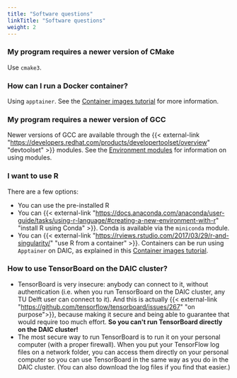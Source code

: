```yaml
---
title: "Software questions"
linkTitle: "Software questions"
weight: 2
---
```




### My program requires a newer version of CMake

 Use `cmake3`.


### How can I run a Docker container?


Using `apptainer`. See the [Container images tutorial](/tutorials/containerization/#containerization-technology) for more information.

### My program requires a newer version of GCC


Newer versions of GCC are available through the {{< external-link "https://developers.redhat.com/products/developertoolset/overview" "devtoolset" >}} modules. See the [Environment modules](/docs/manual/software/available-software#environment-modules) for information on using modules.


### I want to use R

There are a few options:
* You can use the pre-installed R
* You can {{< external-link "https://docs.anaconda.com/anaconda/user-guide/tasks/using-r-language/#creating-a-new-environment-with-r" "install R using Conda" >}}. Conda is available via the `miniconda` module.
* You can {{< external-link "https://rviews.rstudio.com/2017/03/29/r-and-singularity/" "use R from a container" >}}. Containers can be run using `Apptainer` on DAIC, as explained in this [Container images tutorial](/tutorials/containerization/). 


### How to use TensorBoard on the DAIC cluster?

* TensorBoard is very insecure: anybody can connect to it, without authentication (i.e. when you run TensorBoard on the DAIC cluster, any TU Delft user can connect to it). And this is actually {{< external-link "https://github.com/tensorflow/tensorboard/issues/267"  "on purpose">}}, because making it secure and being able to guarantee that would require too much effort. **So you can't run TensorBoard directly on the DAIC cluster!**
* The most secure way to run TensorBoard is to run it on your personal computer (with a proper firewall). When you put your TensorFlow log files on a network folder, you can access them directly on your personal computer so you can use TensorBoard in the same way as you do in the DAIC cluster. (You can also download the log files if you find that easier.)

